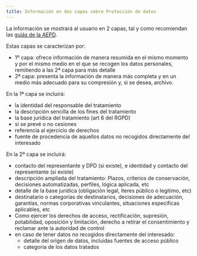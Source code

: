 ```yaml
---
title: Información en dos capas sobre Protección de datos
---
```


La información se mostrará al usuario en 2 capas, tal y como recomiendan
las [guiás de la AEPD](https://www.aepd.es/es/derechos-y-deberes/conoce-tus-derechos/derecho-de-informacion).

Estas capas se caracterizan por:

* 1º capa: ofrece información de manera resumida en el mismo momento
y por el mismo medio en el que se recogen los datos personales,
remitiendo a las 2ª capa para más detalle
* 2ª capa: presenta la información de manera más completa y en un
medio más adecuado para su compresión y, si se desea, archivo.

En la 1ª capa se incluirá:

* la identidad del responsable del tratamiento
* la descripción sencilla de los fines del tratamiento
* la base jurídica del tratamiento (art 6 del RGPD)
* si se prevé o no cesiones
* referencia al ejercicio de derechos
* fuente de procedencia de aquellos datos no recogidos directamente del interesado

En la 2º capa se incluirá:

* contacto del representante y DPD (si existe), e identidad y contacto del representante (si existe)
* descripción ampliada del tratamiento: Plazos, criterios de conservación, decisiones automatizadas, perfiles, lógica aplicada, etc
* detalle de la base jurídica (obligación legal, iteres público o legitimo, etc)
* destinatario o categorías de destinatarios, decisiones de adecuación, garantías, normas corporativas vinculantes, situaciones especificas aplicables, etc
* Como ejercer los derechos de acceso, rectificación, supresión, potabilidad, oposición y limitación, derecho a retirar el consentimiento y reclamar ante la autoridad de control
* en caso de tener datos no recogidos directamente del interesado:
    * detalle del origen de datos, incluidas fuentes de acceso público
    * categoría de los datos tratados

